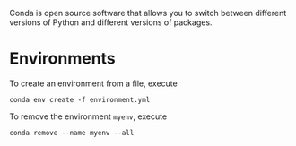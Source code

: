 Conda is open source software that allows you to switch between different versions of Python and different versions of packages. 
# Environments

To create an environment from a file, execute

```
conda env create -f environment.yml
```

To remove the environment `myenv`, execute

```
conda remove --name myenv --all
```